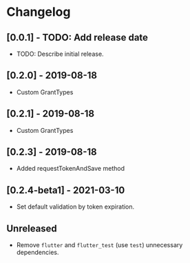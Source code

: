 # Changelog

## [0.0.1] - TODO: Add release date

- TODO: Describe initial release.

## [0.2.0] - 2019-08-18

- Custom GrantTypes

## [0.2.1] - 2019-08-18

- Custom GrantTypes

## [0.2.3] - 2019-08-18

- Added requestTokenAndSave method

## [0.2.4-beta1] - 2021-03-10

- Set default validation by token expiration.

## Unreleased

- Remove `flutter` and `flutter_test` (use `test`) unnecessary dependencies.
